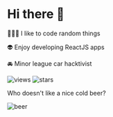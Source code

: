 # Hi there 👋

👨🏻‍💻 I like to code random things

👽 Enjoy developing ReactJS apps

🚘 Minor league car hacktivist

![views](https://img.shields.io/endpoint?url=https://us-central1-biofun.cloudfunctions.net/app/views)
![stars](https://img.shields.io/endpoint?url=https://us-central1-biofun.cloudfunctions.net/app/stars)

Who doesn't like a nice cold beer?

![beer](https://boult.me/beer.svg)
 
